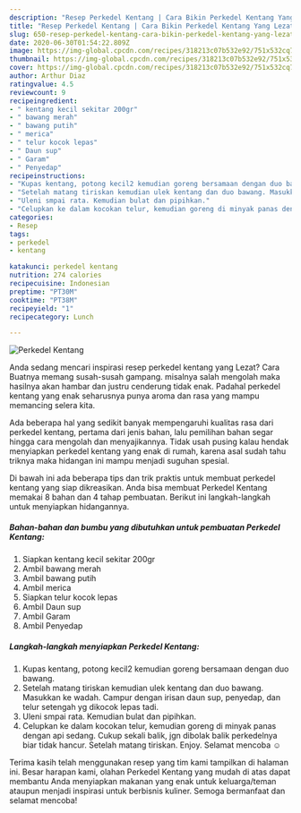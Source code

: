 ```yaml
---
description: "Resep Perkedel Kentang | Cara Bikin Perkedel Kentang Yang Lezat Sekali"
title: "Resep Perkedel Kentang | Cara Bikin Perkedel Kentang Yang Lezat Sekali"
slug: 650-resep-perkedel-kentang-cara-bikin-perkedel-kentang-yang-lezat-sekali
date: 2020-06-30T01:54:22.809Z
image: https://img-global.cpcdn.com/recipes/318213c07b532e92/751x532cq70/perkedel-kentang-foto-resep-utama.jpg
thumbnail: https://img-global.cpcdn.com/recipes/318213c07b532e92/751x532cq70/perkedel-kentang-foto-resep-utama.jpg
cover: https://img-global.cpcdn.com/recipes/318213c07b532e92/751x532cq70/perkedel-kentang-foto-resep-utama.jpg
author: Arthur Diaz
ratingvalue: 4.5
reviewcount: 9
recipeingredient:
- " kentang kecil sekitar 200gr"
- " bawang merah"
- " bawang putih"
- " merica"
- " telur kocok lepas"
- " Daun sup"
- " Garam"
- " Penyedap"
recipeinstructions:
- "Kupas kentang, potong kecil2 kemudian goreng bersamaan dengan duo bawang."
- "Setelah matang tiriskan kemudian ulek kentang dan duo bawang. Masukkan ke wadah. Campur dengan irisan daun sup, penyedap, dan telur setengah yg dikocok lepas tadi."
- "Uleni smpai rata. Kemudian bulat dan pipihkan."
- "Celupkan ke dalam kocokan telur, kemudian goreng di minyak panas dengan api sedang. Cukup sekali balik, jgn dibolak balik perkedelnya biar tidak hancur. Setelah matang tiriskan. Enjoy. Selamat mencoba ☺️"
categories:
- Resep
tags:
- perkedel
- kentang

katakunci: perkedel kentang 
nutrition: 274 calories
recipecuisine: Indonesian
preptime: "PT30M"
cooktime: "PT38M"
recipeyield: "1"
recipecategory: Lunch

---
```



![Perkedel Kentang](https://img-global.cpcdn.com/recipes/318213c07b532e92/751x532cq70/perkedel-kentang-foto-resep-utama.jpg)

Anda sedang mencari inspirasi resep perkedel kentang yang Lezat? Cara Buatnya memang susah-susah gampang. misalnya salah mengolah maka hasilnya akan hambar dan justru cenderung tidak enak. Padahal perkedel kentang yang enak seharusnya punya aroma dan rasa yang mampu memancing selera kita.



Ada beberapa hal yang sedikit banyak mempengaruhi kualitas rasa dari perkedel kentang, pertama dari jenis bahan, lalu pemilihan bahan segar hingga cara mengolah dan menyajikannya. Tidak usah pusing kalau hendak menyiapkan perkedel kentang yang enak di rumah, karena asal sudah tahu triknya maka hidangan ini mampu menjadi suguhan spesial.


Di bawah ini ada beberapa tips dan trik praktis untuk membuat perkedel kentang yang siap dikreasikan. Anda bisa membuat Perkedel Kentang memakai 8 bahan dan 4 tahap pembuatan. Berikut ini langkah-langkah untuk menyiapkan hidangannya.

<!--inarticleads1-->

##### Bahan-bahan dan bumbu yang dibutuhkan untuk pembuatan Perkedel Kentang:

1. Siapkan  kentang kecil sekitar 200gr
1. Ambil  bawang merah
1. Ambil  bawang putih
1. Ambil  merica
1. Siapkan  telur kocok lepas
1. Ambil  Daun sup
1. Ambil  Garam
1. Ambil  Penyedap




<!--inarticleads2-->

##### Langkah-langkah menyiapkan Perkedel Kentang:

1. Kupas kentang, potong kecil2 kemudian goreng bersamaan dengan duo bawang.
1. Setelah matang tiriskan kemudian ulek kentang dan duo bawang. Masukkan ke wadah. Campur dengan irisan daun sup, penyedap, dan telur setengah yg dikocok lepas tadi.
1. Uleni smpai rata. Kemudian bulat dan pipihkan.
1. Celupkan ke dalam kocokan telur, kemudian goreng di minyak panas dengan api sedang. Cukup sekali balik, jgn dibolak balik perkedelnya biar tidak hancur. Setelah matang tiriskan. Enjoy. Selamat mencoba ☺️




Terima kasih telah menggunakan resep yang tim kami tampilkan di halaman ini. Besar harapan kami, olahan Perkedel Kentang yang mudah di atas dapat membantu Anda menyiapkan makanan yang enak untuk keluarga/teman ataupun menjadi inspirasi untuk berbisnis kuliner. Semoga bermanfaat dan selamat mencoba!
